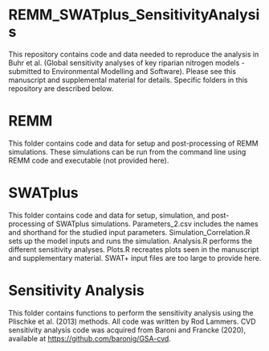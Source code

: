 # REMM_SWATplus_SensitivityAnalysis

This repository contains code and data needed to reproduce the analysis in Buhr et al. (Global sensitivity analyses of key riparian nitrogen models - submitted to Environmental Modelling and Software). Please see this manuscript and supplemental material for details. Specific folders in this repository are described below.

# REMM

This folder contains code and data for setup and post-processing of REMM simulations. These simulations can be run from the command line using REMM code and executable (not provided here).

# SWATplus

This folder contains code and data for setup, simulation, and post-processing of SWATplus simulations. Parameters_2.csv includes the names and shorthand for the studied input parameters. Simulation_Correlation.R sets up the model inputs and runs the simulation. Analysis.R performs the different sensitivity analyses. Plots.R recreates plots seen in the manuscript and supplementary material. SWAT+ input files are too large to provide here.

# Sensitivity Analysis

This folder contains functions to perform the sensitivity analysis using the Plischke et al. (2013) methods. All code was written by Rod Lammers. CVD sensitivity analysis code was acquired from Baroni and Francke (2020), available at https://github.com/baronig/GSA-cvd.
